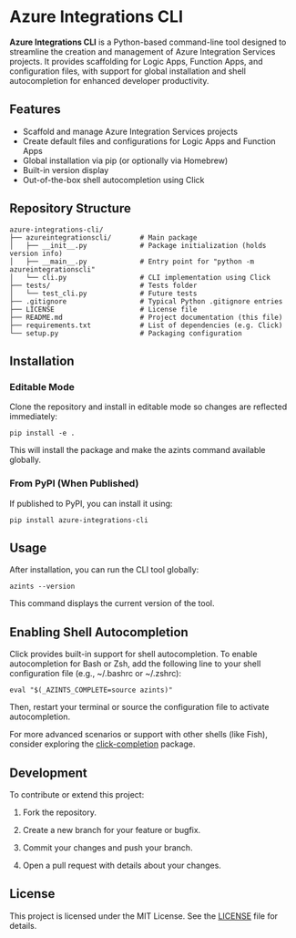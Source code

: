 # Azure Integrations CLI

**Azure Integrations CLI** is a Python-based command-line tool designed to streamline the creation and management of Azure Integration Services projects. It provides scaffolding for Logic Apps, Function Apps, and configuration files, with support for global installation and shell autocompletion for enhanced developer productivity.

## Features

- Scaffold and manage Azure Integration Services projects
- Create default files and configurations for Logic Apps and Function Apps
- Global installation via pip (or optionally via Homebrew)
- Built-in version display
- Out-of-the-box shell autocompletion using Click

## Repository Structure

```plaintext
azure-integrations-cli/
├── azureintegrationscli/       # Main package
│   ├── __init__.py             # Package initialization (holds version info)
│   ├── __main__.py             # Entry point for "python -m azureintegrationscli"
│   └── cli.py                  # CLI implementation using Click
├── tests/                      # Tests folder
│   └── test_cli.py             # Future tests
├── .gitignore                  # Typical Python .gitignore entries
├── LICENSE                     # License file
├── README.md                   # Project documentation (this file)
├── requirements.txt            # List of dependencies (e.g. Click)
└── setup.py                    # Packaging configuration
```

## Installation

### Editable Mode

Clone the repository and install in editable mode so changes are reflected immediately:

```shell
pip install -e .
```

This will install the package and make the azints command available globally.

### From PyPI (When Published)

If published to PyPI, you can install it using:

```shell
pip install azure-integrations-cli
```

## Usage

After installation, you can run the CLI tool globally:

```shell
azints --version
```

This command displays the current version of the tool.

## Enabling Shell Autocompletion

Click provides built-in support for shell autocompletion. To enable autocompletion for Bash or Zsh, add the following line to your shell configuration file (e.g., ~/.bashrc or ~/.zshrc):

```shell
eval "$(_AZINTS_COMPLETE=source azints)"
```

Then, restart your terminal or source the configuration file to activate autocompletion.

For more advanced scenarios or support with other shells (like Fish), consider exploring the [click-completion](https://click.palletsprojects.com/en/stable/shell-completion/) package.

## Development

To contribute or extend this project:

1. Fork the repository.

1. Create a new branch for your feature or bugfix.

1. Commit your changes and push your branch.

1. Open a pull request with details about your changes.

## License

This project is licensed under the MIT License. See the [LICENSE](/LICENSE) file for details.
